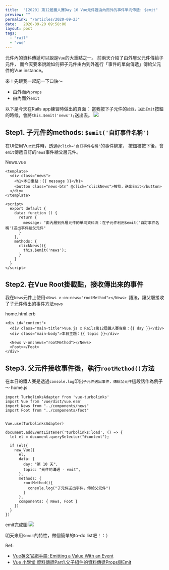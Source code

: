 ```yaml
---
title:  "[2020] 第12屆鐵人賽Day 10 Vue元件裡由內而外的事件單向傳遞: $emit"
preview: ""
permalink: "/articles/2020-09-23"
date:   2020-09-20 09:58:00
layout: post
tags: 
  - "rail"
  - "vue"    
---
```


元件內的資料傳遞可以說是`Vue`的大重點之一。
前兩天介紹了由外層父元件傳給子元件，
而今天要來說說如何把子元件由內到外進行「事件的單向傳遞」傳給父元件的Vue instance。

來！先跟我一起記一下口訣～
- 由外而內`props`
- 由內而外`emit`

以下是今天在Rails app練習時做出的頁面：
當我按下子元件的`按我，送出Emit`按鈕的時候，會將`this.$emit('news');`送出去。
![](https://i.imgur.com/epZuqU0.jpg)

## Step1. 子元件的methods: `$emit('自訂事件名稱')`

在UI使用Vue元件時，透過`@click='自訂事件名稱'`的事件綁定，
按鈕被按下後，會`emit`傳遞自訂的`news`事件給父層元件。

News.vue
```
<template>
  <div class="news">
    <h1>本日重點：{{ message }}</h1>
    <button class="news-btn" @click="clickNews">按我，送出Emit</button>
  </div>
</template>

<script>
  export default {   
    data: function () {
      return {
        message: "由內層到外層元件的單向資料流：在子元件利用$emit('自訂事件名稱')送出事件給父元件"
      }
    },
    methods: {
      clickNews(){
        this.$emit('news');
      }
    }
  }
</script>

```

## Step2. 在Vue Root掛載點，接收傳出來的事件

我在`News`元件上使用`<News v-on:news="rootMethod"></News> `語法，讓父層接收了子元件傳出的事件方法`news`

home.html.erb
```
<div id="content">
  <div class="main-title">Vue.js x Rails第12屆鐵人賽專案：{{ day }}</div>
  <div class="main-body">本日主題：{{ topic }}</div>

  <News v-on:news="rootMethod"></News>    
  <Foot></Foot>
</div>
```

## Step3. 父元件接收事件後，執行`rootMethod()`方法

在本日的鐵人賽是透過`console.log`印出`子元件送出事件，傳給父元件`這段話作為例子～
home.js
```
import TurbolinksAdapter from 'vue-turbolinks'
import Vue from 'vue/dist/vue.esm'
import News from "../components/news"
import Foot from "../components/foot"


Vue.use(TurbolinksAdapter)

document.addEventListener('turbolinks:load', () => {
  let el = document.querySelector("#content");

  if (el){
    new Vue({
      el,
      data: {
        day: "第 10 天",
        topic: "元件的溝通 - emit",
      },
      methods: {
        rootMethod(){
          console.log("子元件送出事件，傳給父元件")
        }
      },
      components: { News, Foot }
    })    
  }
})
```
emit完成圖
![](https://i.imgur.com/klPhtLa.png)

明天來用`$emit`的特性，做個簡單的to-do list吧！：）

Ref: 

* [Vue英文官網手冊: Emitting a Value With an Event](https://vuejs.org/v2/guide/components.html#Emitting-a-Value-With-an-Event)  
* [Vue 小學堂 資料傳遞Part1.父子組件的資料傳遞Props與Emit](https://medium.com/anna-hsaio-%E5%89%8D%E7%AB%AF%E9%96%8B%E7%99%BC%E8%A8%98/vue-%E5%B0%8F%E5%AD%B8%E5%A0%82-%E8%B3%87%E6%96%99%E5%82%B3%E9%81%9Epart1-%E7%88%B6%E5%AD%90%E7%B5%84%E4%BB%B6%E7%9A%84%E8%B3%87%E6%96%99%E5%82%B3%E9%81%9Eprops%E8%88%87emit-86002e58185ft)  